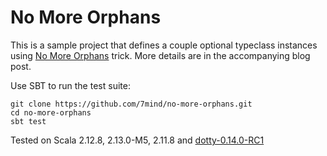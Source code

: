 # No More Orphans

This is a sample project that defines a couple optional typeclass instances using [No More Orphans](https://blog.7mind.io/no-more-orphans.html) trick.
More details are in the accompanying blog post.

Use SBT to run the test suite:

```
git clone https://github.com/7mind/no-more-orphans.git
cd no-more-orphans
sbt test
```

Tested on Scala 2.12.8, 2.13.0-M5, 2.11.8 and [dotty-0.14.0-RC1](https://github.com/7mind/no-more-orphans/tree/dotty)

